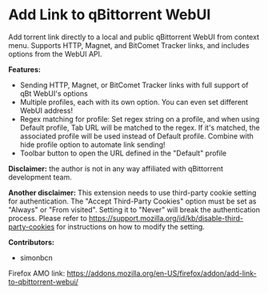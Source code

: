 # Add Link to qBittorrent WebUI

Add torrent link directly to a local and public qBittorrent WebUI from context
menu. Supports HTTP, Magnet, and BitComet Tracker links, and includes options
from the WebUI API.

__Features:__
* Sending HTTP, Magnet, or BitComet Tracker links with full support of qBt WebUI's options
* Multiple profiles, each with its own option. You can even set different WebUI address!
* Regex matching for profile: Set regex string on a profile, and when using Default profile, Tab URL will be matched to the regex. If it's matched, the associated profile will be used instead of Default profile. Combine with hide profile option to automate link sending!
* Toolbar button to open the URL defined in the "Default" profile

__Disclaimer:__ the author is not in any way affiliated with qBittorrent development
team.

__Another disclaimer:__ This extension needs to use third-party cookie setting for
authentication. The "Accept Third-Party Cookies" option must be set as "Always"
or "From visited". Setting it to "Never" will break the authentication process.
Please refer to https://support.mozilla.org/id/kb/disable-third-party-cookies
for instructions on how to modify the setting.

__Contributors:__
* simonbcn

Firefox AMO link: https://addons.mozilla.org/en-US/firefox/addon/add-link-to-qbittorrent-webui/
